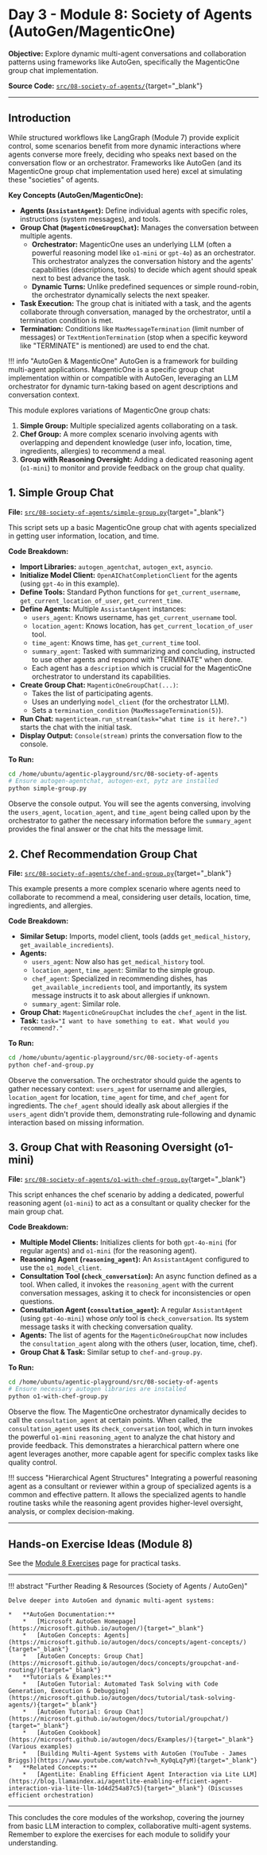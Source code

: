 # Day 3 - Module 8: Society of Agents (AutoGen/MagenticOne)

**Objective:** Explore dynamic multi-agent conversations and collaboration patterns using frameworks like AutoGen, specifically the MagenticOne group chat implementation.

**Source Code:** [`src/08-society-of-agents/`](https://github.com/denniszielke/agentic-playground/tree/main/src/08-society-of-agents){target="_blank"}

---

## Introduction

While structured workflows like LangGraph (Module 7) provide explicit control, some scenarios benefit from more dynamic interactions where agents converse more freely, deciding who speaks next based on the conversation flow or an orchestrator. Frameworks like AutoGen (and its MagenticOne group chat implementation used here) excel at simulating these "societies" of agents.

**Key Concepts (AutoGen/MagenticOne):**

*   **Agents (`AssistantAgent`):** Define individual agents with specific roles, instructions (system messages), and tools.
*   **Group Chat (`MagenticOneGroupChat`):** Manages the conversation between multiple agents.
    *   **Orchestrator:** MagenticOne uses an underlying LLM (often a powerful reasoning model like `o1-mini` or `gpt-4o`) as an orchestrator. This orchestrator analyzes the conversation history and the agents' capabilities (descriptions, tools) to decide which agent should speak next to best advance the task.
    *   **Dynamic Turns:** Unlike predefined sequences or simple round-robin, the orchestrator dynamically selects the next speaker.
*   **Task Execution:** The group chat is initiated with a task, and the agents collaborate through conversation, managed by the orchestrator, until a termination condition is met.
*   **Termination:** Conditions like `MaxMessageTermination` (limit number of messages) or `TextMentionTermination` (stop when a specific keyword like "TERMINATE" is mentioned) are used to end the chat.

!!! info "AutoGen & MagenticOne"
    AutoGen is a framework for building multi-agent applications. MagenticOne is a specific group chat implementation within or compatible with AutoGen, leveraging an LLM orchestrator for dynamic turn-taking based on agent descriptions and conversation context.

This module explores variations of MagenticOne group chats:

1.  **Simple Group:** Multiple specialized agents collaborating on a task.
2.  **Chef Group:** A more complex scenario involving agents with overlapping and dependent knowledge (user info, location, time, ingredients, allergies) to recommend a meal.
3.  **Group with Reasoning Oversight:** Adding a dedicated reasoning agent (`o1-mini`) to monitor and provide feedback on the group chat quality.

## 1. Simple Group Chat

**File:** [`src/08-society-of-agents/simple-group.py`](https://github.com/denniszielke/agentic-playground/blob/main/src/08-society-of-agents/simple-group.py){target="_blank"}

This script sets up a basic MagenticOne group chat with agents specialized in getting user information, location, and time.

**Code Breakdown:**

*   **Import Libraries:** `autogen_agentchat`, `autogen_ext`, `asyncio`.
*   **Initialize Model Client:** `OpenAIChatCompletionClient` for the agents (using `gpt-4o` in this example).
*   **Define Tools:** Standard Python functions for `get_current_username`, `get_current_location_of_user`, `get_current_time`.
*   **Define Agents:** Multiple `AssistantAgent` instances:
    *   `users_agent`: Knows username, has `get_current_username` tool.
    *   `location_agent`: Knows location, has `get_current_location_of_user` tool.
    *   `time_agent`: Knows time, has `get_current_time` tool.
    *   `summary_agent`: Tasked with summarizing and concluding, instructed to use other agents and respond with "TERMINATE" when done.
    *   Each agent has a `description` which is crucial for the MagenticOne orchestrator to understand its capabilities.
*   **Create Group Chat:** `MagenticOneGroupChat(...)`:
    *   Takes the list of participating agents.
    *   Uses an underlying `model_client` (for the orchestrator LLM).
    *   Sets a `termination_condition` (`MaxMessageTermination(5)`).
*   **Run Chat:** `magenticteam.run_stream(task="what time is it here?.")` starts the chat with the initial task.
*   **Display Output:** `Console(stream)` prints the conversation flow to the console.

**To Run:**

```bash
cd /home/ubuntu/agentic-playground/src/08-society-of-agents
# Ensure autogen-agentchat, autogen-ext, pytz are installed
python simple-group.py
```

Observe the console output. You will see the agents conversing, involving the `users_agent`, `location_agent`, and `time_agent` being called upon by the orchestrator to gather the necessary information before the `summary_agent` provides the final answer or the chat hits the message limit.

## 2. Chef Recommendation Group Chat

**File:** [`src/08-society-of-agents/chef-and-group.py`](https://github.com/denniszielke/agentic-playground/blob/main/src/08-society-of-agents/chef-and-group.py){target="_blank"}

This example presents a more complex scenario where agents need to collaborate to recommend a meal, considering user details, location, time, ingredients, and allergies.

**Code Breakdown:**

*   **Similar Setup:** Imports, model client, tools (adds `get_medical_history`, `get_available_incredients`).
*   **Agents:**
    *   `users_agent`: Now also has `get_medical_history` tool.
    *   `location_agent`, `time_agent`: Similar to the simple group.
    *   `chef_agent`: Specialized in recommending dishes, has `get_available_incredients` tool, and importantly, its system message instructs it to ask about allergies if unknown.
    *   `summary_agent`: Similar role.
*   **Group Chat:** `MagenticOneGroupChat` includes the `chef_agent` in the list.
*   **Task:** `task="I want to have something to eat. What would you recommend?."`

**To Run:**

```bash
cd /home/ubuntu/agentic-playground/src/08-society-of-agents
python chef-and-group.py
```

Observe the conversation. The orchestrator should guide the agents to gather necessary context: `users_agent` for username and allergies, `location_agent` for location, `time_agent` for time, and `chef_agent` for ingredients. The `chef_agent` should ideally ask about allergies if the `users_agent` didn't provide them, demonstrating rule-following and dynamic interaction based on missing information.

## 3. Group Chat with Reasoning Oversight (o1-mini)

**File:** [`src/08-society-of-agents/o1-with-chef-group.py`](https://github.com/denniszielke/agentic-playground/blob/main/src/08-society-of-agents/o1-with-chef-group.py){target="_blank"}

This script enhances the chef scenario by adding a dedicated, powerful reasoning agent (`o1-mini`) to act as a consultant or quality checker for the main group chat.

**Code Breakdown:**

*   **Multiple Model Clients:** Initializes clients for both `gpt-4o-mini` (for regular agents) and `o1-mini` (for the reasoning agent).
*   **Reasoning Agent (`reasoning_agent`):** An `AssistantAgent` configured to use the `o1_model_client`.
*   **Consultation Tool (`check_conversation`):** An async function defined as a tool. When called, it invokes the `reasoning_agent` with the current conversation messages, asking it to check for inconsistencies or open questions.
*   **Consultation Agent (`consultation_agent`):** A regular `AssistantAgent` (using `gpt-4o-mini`) whose *only* tool is `check_conversation`. Its system message tasks it with checking conversation quality.
*   **Agents:** The list of agents for the `MagenticOneGroupChat` now includes the `consultation_agent` along with the others (user, location, time, chef).
*   **Group Chat & Task:** Similar setup to `chef-and-group.py`.

**To Run:**

```bash
cd /home/ubuntu/agentic-playground/src/08-society-of-agents
# Ensure necessary autogen libraries are installed
python o1-with-chef-group.py
```

Observe the flow. The MagenticOne orchestrator dynamically decides to call the `consultation_agent` at certain points. When called, the `consultation_agent` uses its `check_conversation` tool, which in turn invokes the powerful `o1-mini` `reasoning_agent` to analyze the chat history and provide feedback. This demonstrates a hierarchical pattern where one agent leverages another, more capable agent for specific complex tasks like quality control.

!!! success "Hierarchical Agent Structures"
    Integrating a powerful reasoning agent as a consultant or reviewer within a group of specialized agents is a common and effective pattern. It allows the specialized agents to handle routine tasks while the reasoning agent provides higher-level oversight, analysis, or complex decision-making.

---

## Hands-on Exercise Ideas (Module 8)

See the [Module 8 Exercises](./exercises.md) page for practical tasks.

---

!!! abstract "Further Reading & Resources (Society of Agents / AutoGen)"

    Delve deeper into AutoGen and dynamic multi-agent systems:

    *   **AutoGen Documentation:**
        *   [Microsoft AutoGen Homepage](https://microsoft.github.io/autogen/){target="_blank"}
        *   [AutoGen Concepts: Agents](https://microsoft.github.io/autogen/docs/concepts/agent-concepts/){target="_blank"}
        *   [AutoGen Concepts: Group Chat](https://microsoft.github.io/autogen/docs/concepts/groupchat-and-routing/){target="_blank"}
    *   **Tutorials & Examples:**
        *   [AutoGen Tutorial: Automated Task Solving with Code Generation, Execution & Debugging](https://microsoft.github.io/autogen/docs/tutorial/task-solving-agents/){target="_blank"}
        *   [AutoGen Tutorial: Group Chat](https://microsoft.github.io/autogen/docs/tutorial/groupchat/){target="_blank"}
        *   [AutoGen Cookbook](https://microsoft.github.io/autogen/docs/Examples/){target="_blank"} (Various examples)
        *   [Building Multi-Agent Systems with AutoGen (YouTube - James Briggs)](https://www.youtube.com/watch?v=h_Ky0qLq7yM){target="_blank"}
    *   **Related Concepts:**
        *   [AgentLite: Enabling Efficient Agent Interaction via Lite LLM](https://blog.llamaindex.ai/agentlite-enabling-efficient-agent-interaction-via-lite-llm-1d4d254a87c5){target="_blank"} (Discusses efficient orchestration)

---

This concludes the core modules of the workshop, covering the journey from basic LLM interaction to complex, collaborative multi-agent systems. Remember to explore the exercises for each module to solidify your understanding.

